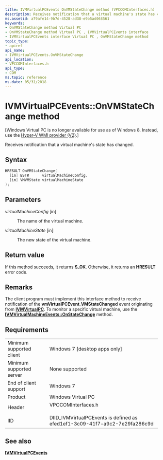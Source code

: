 ```yaml
---
title: IVMVirtualPCEvents OnVMStateChange method (VPCCOMInterfaces.h)
description: Receives notification that a virtual machine's state has changed.
ms.assetid: a79afe14-9b7d-4528-ad38-e9b5ad068561
keywords:
- OnVMStateChange method Virtual PC
- OnVMStateChange method Virtual PC , IVMVirtualPCEvents interface
- IVMVirtualPCEvents interface Virtual PC , OnVMStateChange method
topic_type:
- apiref
api_name:
- IVMVirtualPCEvents.OnVMStateChange
api_location:
- VPCCOMInterfaces.h
api_type:
- COM
ms.topic: reference
ms.date: 05/31/2018
---
```


# IVMVirtualPCEvents::OnVMStateChange method

\[Windows Virtual PC is no longer available for use as of Windows 8. Instead, use the [Hyper-V WMI provider (V2)](/windows/desktop/HyperV_v2/windows-virtualization-portal).\]

Receives notification that a virtual machine's state has changed.

## Syntax


```C++
HRESULT OnVMStateChange(
  [in] BSTR      virtualMachineConfig,
  [in] VMVMState virtualMachineState
);
```



## Parameters

<dl> <dt>

*virtualMachineConfig* \[in\]
</dt> <dd>

The name of the virtual machine.

</dd> <dt>

*virtualMachineState* \[in\]
</dt> <dd>

The new state of the virtual machine.

</dd> </dl>

## Return value

If this method succeeds, it returns **S\_OK**. Otherwise, it returns an **HRESULT** error code.

## Remarks

The client program must implement this interface method to receive notification of the **vmVirtualPCEvent\_VMStateChanged** event originating from [**IVMVirtualPC**](ivmvirtualpc.md). To monitor a specific virtual machine, use the [**IVMVirtualMachineEvents::OnStateChange**](ivmvirtualmachineevents-onstatechange.md) method.

## Requirements



|                                     |                                                                                               |
|-------------------------------------|-----------------------------------------------------------------------------------------------|
| Minimum supported client<br/> | Windows 7 \[desktop apps only\]<br/>                                                    |
| Minimum supported server<br/> | None supported<br/>                                                                     |
| End of client support<br/>    | Windows 7<br/>                                                                          |
| Product<br/>                  | Windows Virtual PC<br/>                                                                 |
| Header<br/>                   | <dl> <dt>VPCCOMInterfaces.h</dt> </dl> |
| IID<br/>                      | DIID\_IVMVirtualPCEvents is defined as efed1ef1-3c09-41f7-a9c2-7e29fa286c9d<br/>        |



## See also

<dl> <dt>

[**IVMVirtualPCEvents**](ivmvirtualpcevents.md)
</dt> </dl>

 

